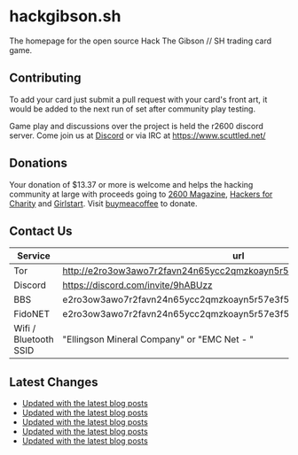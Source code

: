 # hackgibson.sh
The homepage for the open source Hack The Gibson // SH trading card game.


## Contributing

To add your card just submit a pull request with your card's front art, it would be added to the next run of set after community play testing.

Game play and discussions over the project is held the r2600 discord server. Come join us at [Discord](https://discord.com/invite/9hABUzz) or via IRC at https://www.scuttled.net/


## Donations

Your donation of $13.37 or more is welcome and helps the hacking community at large with proceeds going to [2600 Magazine](https://2600.com/), [Hackers for Charity](https://hackersforcharity.org) and [Girlstart](https://girlstart.org).  Visit [buymeacoffee](https://www.buymeacoffee.com/hackgibson.sh) to donate.


## Contact Us

Service | url
-|-
Tor | http://e2ro3ow3awo7r2favn24n65ycc2qmzkoayn5r57e3f56nvjwdcgg32ad.onion
Discord | https://discord.com/invite/9hABUzz
BBS | e2ro3ow3awo7r2favn24n65ycc2qmzkoayn5r57e3f56nvjwdcgg32ad.onion:23
FidoNET | e2ro3ow3awo7r2favn24n65ycc2qmzkoayn5r57e3f56nvjwdcgg32ad.onion:24554
Wifi / Bluetooth SSID | "Ellingson Mineral Company" or "EMC Net - <fidonet address>"

## Latest Changes
<!-- BLOG-POST-LIST:START -->
- [Updated with the latest blog posts](https://github.com/DFW2600/hackgibson.sh/commit/0ec4f3c5800cb5c59c75566eefe6e3b68e24fbc7)
- [Updated with the latest blog posts](https://github.com/DFW2600/hackgibson.sh/commit/43eb38f02590240918897f3f90676c1356d29ebd)
- [Updated with the latest blog posts](https://github.com/DFW2600/hackgibson.sh/commit/00e4641684de728bd1ec2ca3270d6d0b832e6177)
- [Updated with the latest blog posts](https://github.com/DFW2600/hackgibson.sh/commit/0821a0fe7595dad0dbb3afbd8fe505c6216898b6)
- [Updated with the latest blog posts](https://github.com/DFW2600/hackgibson.sh/commit/876f5447e7a743758d6762a585f3f8c59507bc5b)
<!-- BLOG-POST-LIST:END -->
